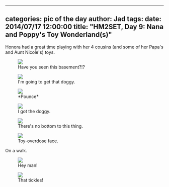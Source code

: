 
---
categories: pic of the day
author: Jad
tags: 
date: 2014/07/17 12:00:00
title: "HM2SET, Day 9: Nana and Poppy's Toy Wonderland(s)" 
---
Honora had a great time playing with her 4 cousins (and some of her Papa's and Aunt Nicole's) toys.

<figure>
<img src="/img/2014/07/17/img_20140717103653_medium.jpg" />
<figcaption>Have you seen this basement?!?</figcaption>
</figure>

<figure>
<img src="/img/2014/07/17/img_20140717110522_medium.jpg" />
<figcaption>I'm going to get that doggy.</figcaption>
</figure>

<figure>
<img src="/img/2014/07/17/img_20140717110523_medium.jpg" />
<figcaption> *Pounce* </figcaption>
</figure>

<figure>
<img src="/img/2014/07/17/img_20140717110529_medium.jpg" />
<figcaption>I got the doggy.</figcaption>
</figure>

<figure>
<img src="/img/2014/07/17/img_20140717132959_medium.jpg" />
<figcaption>There's no bottom to this thing.</figcaption>
</figure>

<figure>
<img src="/img/2014/07/17/img_20140717111152_medium.jpg" />
<figcaption>Toy-overdose face.</figcaption>
</figure>

On a walk.

<figure>
<img src="/img/2014/07/17/img_20140717142307_medium.jpg" />
<figcaption>Hey man!</figcaption>
</figure>

<figure>
<img src="/img/2014/07/17/img_20140717142313_medium.jpg" />
<figcaption>That tickles!</figcaption>
</figure>

